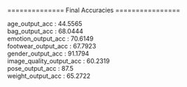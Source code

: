 ==============  Final Accuracies ================ <br /> 

age_output_acc           : 44.5565 <br />
bag_output_acc           : 68.0444 <br />
emotion_output_acc       : 70.6149 <br />
footwear_output_acc      : 67.7923 <br />
gender_output_acc        : 91.1794 <br />
image_quality_output_acc : 60.2319 <br />
pose_output_acc          : 87.5    <br />
weight_output_acc        : 65.2722 <br />
